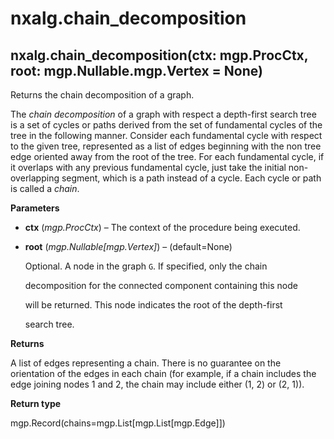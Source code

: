# nxalg.chain\_decomposition

## nxalg.chain\_decomposition\(ctx: mgp.ProcCtx, root: mgp.Nullable.mgp.Vertex = None\)

Returns the chain decomposition of a graph.

The _chain decomposition_ of a graph with respect a depth-first search tree is a set of cycles or paths derived from the set of fundamental cycles of the tree in the following manner. Consider each fundamental cycle with respect to the given tree, represented as a list of edges beginning with the non tree edge oriented away from the root of the tree. For each fundamental cycle, if it overlaps with any previous fundamental cycle, just take the initial non-overlapping segment, which is a path instead of a cycle. Each cycle or path is called a _chain_.

**Parameters**

* **ctx** \(_mgp.ProcCtx_\) – The context of the procedure being executed.
* **root** \(_mgp.Nullable\[mgp.Vertex\]_\) – \(default=None\)

  Optional. A node in the graph `G`. If specified, only the chain

  decomposition for the connected component containing this node

  will be returned. This node indicates the root of the depth-first

  search tree.

**Returns**

A list of edges representing a chain. There is no guarantee on the orientation of the edges in each chain \(for example, if a chain includes the edge joining nodes 1 and 2, the chain may include either \(1, 2\) or \(2, 1\)\).

**Return type**

mgp.Record\(chains=mgp.List\[mgp.List\[mgp.Edge\]\]\)


